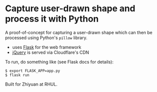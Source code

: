 # Capture user-drawn shape and process it with Python

A proof-of-concept for capturing a user-drawn shape which can then be
processed using Python's `pillow` library.

* uses [Flask](http://flask.pocoo.org) for the web framework
* [jQuery](https://jquery.com) is served via Cloudflare's CDN

To run, do something like (see Flask docs for details):

    $ export FLASK_APP=app.py
    $ flask run

Built for Zhiyuan at RHUL.